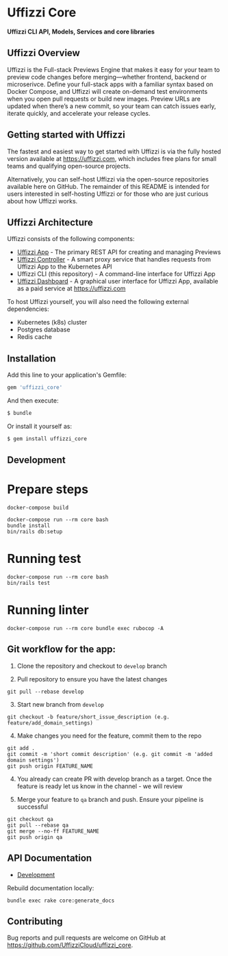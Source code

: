 # Uffizzi Core

**Uffizzi CLI API, Models, Services and core libraries**

## Uffizzi Overview

Uffizzi is the Full-stack Previews Engine that makes it easy for your team to preview code changes before merging—whether frontend, backend or microserivce. Define your full-stack apps with a familiar syntax based on Docker Compose, and Uffizzi will create on-demand test environments when you open pull requests or build new images. Preview URLs are updated when there’s a new commit, so your team can catch issues early, iterate quickly, and accelerate your release cycles.

## Getting started with Uffizzi

The fastest and easiest way to get started with Uffizzi is via the fully hosted version available at https://uffizzi.com, which includes free plans for small teams and qualifying open-source projects. 

Alternatively, you can self-host Uffizzi via the open-source repositories available here on GitHub. The remainder of this README is intended for users interested in self-hosting Uffizzi or for those who are just curious about how Uffizzi works.

## Uffizzi Architecture

Uffizzi consists of the following components:

* [Uffizzi App](https://github.com/UffizziCloud/uffizzi_app) - The primary REST API for creating and managing Previews
* [Uffizzi Controller](https://github.com/UffizziCloud/uffizzi_controller) - A smart proxy service that handles requests from Uffizzi App to the Kubernetes API
* Uffizzi CLI (this repository) - A command-line interface for Uffizzi App
* [Uffizzi Dashboard](https://app.uffizzi.com) - A graphical user interface for Uffizzi App, available as a paid service at https://uffizzi.com

To host Uffizzi yourself, you will also need the following external dependencies:

 * Kubernetes (k8s) cluster
 * Postgres database
 * Redis cache

## Installation

Add this line to your application's Gemfile:

```ruby
gem 'uffizzi_core'
```

And then execute:
```bash
$ bundle
```

Or install it yourself as:
```bash
$ gem install uffizzi_core
```

## Development

# Prepare steps

```
docker-compose build
```

```
docker-compose run --rm core bash
bundle install
bin/rails db:setup
```

# Running test

```
docker-compose run --rm core bash
bin/rails test
```

# Running linter

```
docker-compose run --rm core bundle exec rubocop -A
```

## Git workflow for the app:

1. Clone the repository and checkout to `develop` branch

2. Pull repository to ensure you have the latest changes
```
git pull --rebase develop
```

3. Start new branch from `develop`
```
git checkout -b feature/short_issue_description (e.g. feature/add_domain_settings)
```

4. Make changes you need for the feature, commit them to the repo
```
git add .
git commit -m 'short commit description' (e.g. git commit -m 'added domain settings')
git push origin FEATURE_NAME
```

4. You already can create PR with develop branch as a target. Once the feature is ready let us know in the channel - we will review

5. Merge your feature to `qa` branch and push. Ensure your pipeline is successful
```
git checkout qa
git pull --rebase qa
git merge --no-ff FEATURE_NAME
git push origin qa
```

## API Documentation

* [Development](http://0.0.0.0:7007/api-docs/index.html)

Rebuild documentation locally:

```
bundle exec rake core:generate_docs
```

## Contributing
Bug reports and pull requests are welcome on GitHub at https://github.com/UffizziCloud/uffizzi_core.
